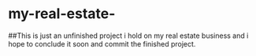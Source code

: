 ﻿# my-real-estate-
##This is just an unfinished project i hold on my real estate business and i hope to conclude it soon and commit the finished project.
